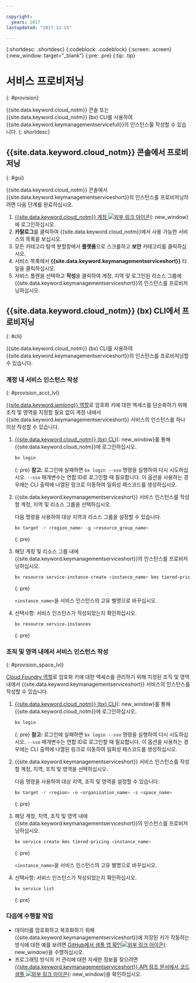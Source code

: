 ```yaml
---

copyright:
  years: 2017
lastupdated: "2017-12-15"

---
```


{:shortdesc: .shortdesc}
{:codeblock: .codeblock}
{:screen: .screen}
{:new_window: target="_blank"}
{:pre: .pre}
{:tip: .tip}

# 서비스 프로비저닝
{: #provision}

{{site.data.keyword.cloud_notm}} 콘솔 또는 {{site.data.keyword.cloud_notm}} (bx) CLI를 사용하여 {{site.data.keyword.keymanagementservicefull}}의 인스턴스를 작성할 수 있습니다.
{: shortdesc}

## {{site.data.keyword.cloud_notm}} 콘솔에서 프로비저닝
{: #gui}

{{site.data.keyword.cloud_notm}} 콘솔에서 {{site.data.keyword.keymanagementserviceshort}}의 인스턴스를 프로비저닝하려면 다음 단계를 완료하십시오.

1. [{{site.data.keyword.cloud_notm}} 계정 ![외부 링크 아이콘](../../icons/launch-glyph.svg "외부 링크 아이콘")](https://console.bluemix.net/){: new_window}에 로그인하십시오.
2. **카탈로그**를 클릭하여 {{site.data.keyword.cloud_notm}}에서 사용 가능한 서비스의 목록을 보십시오.
3. 모든 카테고리 탐색 분할창에서 **플랫폼**으로 스크롤하고 **보안** 카테고리를 클릭하십시오.
4. 서비스 목록에서 **{{site.data.keyword.keymanagementserviceshort}}** 타일을 클릭하십시오.
5. 서비스 플랜을 선택하고 **작성**을 클릭하여 계정, 지역 및 로그인된 리소스 그룹에 {{site.data.keyword.keymanagementserviceshort}}의 인스턴스를 프로비저닝하십시오.

## {{site.data.keyword.cloud_notm}} (bx) CLI에서 프로비저닝
{: #cli}

{{site.data.keyword.cloud_notm}} (bx) CLI를 사용하여 {{site.data.keyword.keymanagementserviceshort}}의 인스턴스를 프로비저닝할 수 있습니다. 

### 계정 내 서비스 인스턴스 작성
{: #provision_acct_lvl}

[{{site.data.keyword.iamlong}} 역할](/docs/iam/users_roles.html#iamusermanpol)로 암호화 키에 대한 액세스를 단순화하기 위해 조직 및 영역을 지정할 필요 없이 계정 내에서 {{site.data.keyword.keymanagementserviceshort}} 서비스의 인스턴스를 하나 이상 작성할 수 있습니다. 

1. [{{site.data.keyword.cloud_notm}} (bx) CLI](/docs/cloud-platform/cli/reference/bluemix_cli/get_started.html#getting-started){: new_window}를 통해 {{site.data.keyword.cloud_notm}}에 로그인하십시오.

    ```sh
    bx login 
    ```
    {: pre}
    **참고:** 로그인에 실패하면 `bx login --sso` 명령을 실행하여 다시 시도하십시오. `--sso` 매개변수는 연합 ID로 로그인할 때 필요합니다. 이 옵션을 사용하는 경우에는 CLI 출력에 나열된 링크로 이동하여 일회성 패스코드를 생성하십시오.

2. {{site.data.keyword.keymanagementserviceshort}} 서비스 인스턴스를 작성할 계정, 지역 및 리소스 그룹을 선택하십시오.

    다음 명령을 사용하여 대상 지역과 리소스 그룹을 설정할 수 있습니다.

    ```sh
    bx target -r <region_name> -g <resource_group_name>
    ```
    {: pre}

3. 해당 계정 및 리소스 그룹 내에 {{site.data.keyword.keymanagementserviceshort}}의 인스턴스를 프로비저닝하십시오.

    ```sh
    bx resource service-instance-create <instance_name> kms tiered-pricing
    ```
    {: pre}

    `<instance_name>`을 서비스 인스턴스의 고유 별명으로 바꾸십시오.

4. 선택사항: 서비스 인스턴스가 작성되었는지 확인하십시오.

    ```sh
    bx resource service-instances
    ```
    {: pre}

### 조직 및 영역 내에서 서비스 인스턴스 작성
{: #provision_space_lvl}

[Cloud Foundry 역할](/docs/iam/users_roles.html#cfroles)로 암호화 키에 대한 액세스를 관리하기 위해 지정된 조직 및 영역 내에서 {{site.data.keyword.keymanagementserviceshort}} 서비스의 인스턴스를 작성할 수 있습니다.  

1. [{{site.data.keyword.cloud_notm}} (bx) CLI](/docs/cloud-platform/cli/reference/bluemix_cli/get_started.html#getting-started){: new_window}를 통해 {{site.data.keyword.cloud_notm}}에 로그인하십시오.

    ```sh
    bx login 
    ```
    {: pre}
    **참고:** 로그인에 실패하면 `bx login --sso` 명령을 실행하여 다시 시도하십시오. `--sso` 매개변수는 연합 ID로 로그인할 때 필요합니다. 이 옵션을 사용하는 경우에는 CLI 출력에 나열된 링크로 이동하여 일회성 패스코드를 생성하십시오.

2. {{site.data.keyword.keymanagementserviceshort}} 서비스 인스턴스를 작성할 계정, 지역, 조직 및 영역을 선택하십시오.

    다음 명령을 사용하여 대상 지역, 조직 및 영역을 설정할 수 있습니다.

    ```sh
    bx target -r <region> -o <organization_name> -s <space_name>
    ```
    {: pre}

3. 해당 계정, 지역, 조직 및 영역 내에 {{site.data.keyword.keymanagementserviceshort}}의 인스턴스를 프로비저닝하십시오.

    ```sh
    bx service create kms tiered-pricing <instance_name>
    ```
    {: pre}

    `<instance_name>`을 서비스 인스턴스의 고유 별명으로 바꾸십시오.

4. 선택사항: 서비스 인스턴스가 작성되었는지 확인하십시오.

    ```sh
    bx service list
    ```
    {: pre}


### 다음에 수행할 작업

- 데이터를 암호화하고 복호화하기 위해 {{site.data.keyword.keymanagementserviceshort}}에 저장된 키가 작동하는 방식에 대한 예를 보려면 [GitHub에서 샘플 앱 확인![외부 링크 아이콘](../../icons/launch-glyph.svg "외부 링크 아이콘")](https://github.com/IBM-Bluemix/key-protect-helloworld-python){: new_window}을 수행하십시오.
- 프로그래밍 방식의 키 관리에 대한 자세한 정보를 찾으려면 [{{site.data.keyword.keymanagementserviceshort}} API 참조 문서에서 코드 샘플 ![외부 링크 아이콘](../../icons/launch-glyph.svg "외부 링크 아이콘")](https://console.ng.bluemix.net/apidocs/639){: new_window}을 확인하십시오.
